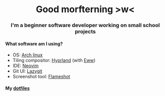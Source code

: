 <h1 align="center">Good morfterning &gt;w&lt; </h1>
<h3 align="center">I'm a beginner software developer working on small school projects</h3>

#### What software am I using?
- OS: [Arch linux](https://archlinux.org/)
- Tiling compositor: [Hyprland](https://github.com/hyprwm/Hyprland) (with [Eww](https://github.com/elkowar/eww))
- IDE: [Neovim](https://github.com/neovim/neovim)
- Git UI: [Lazygit](https://github.com/jesseduffield/lazygit)
- Screenshot tool: [Flameshot](https://github.com/flameshot-org/flameshot)
#### My [dotfiles](https://github.com/quadratic-bit/dotfiles)
